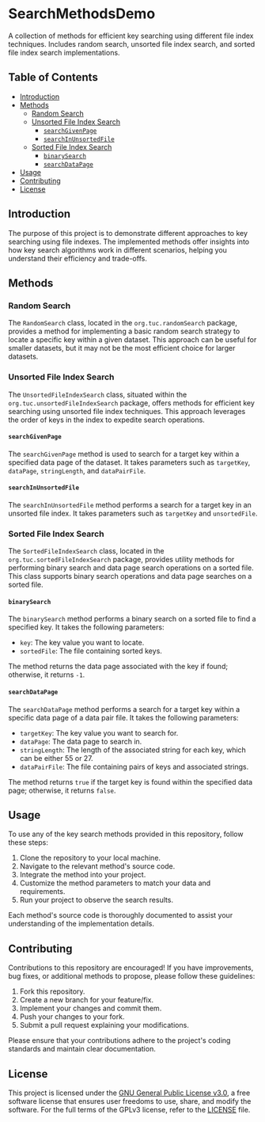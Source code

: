 # SearchMethodsDemo

A collection of methods for efficient key searching using different file index techniques. Includes random search, unsorted file index search, and sorted file index search implementations.

## Table of Contents

- [Introduction](#introduction)
- [Methods](#methods)
  - [Random Search](#random-search)
  - [Unsorted File Index Search](#unsorted-file-index-search)
    - [`searchGivenPage`](#searchgivenpage)
    - [`searchInUnsortedFile`](#searchinunsortedfile)
  - [Sorted File Index Search](#sorted-file-index-search)
    - [`binarySearch`](#binarysearch)
    - [`searchDataPage`](#searchdatapage)
- [Usage](#usage)
- [Contributing](#contributing)
- [License](#license)


## Introduction

The purpose of this project is to demonstrate different approaches to key searching using file indexes. The implemented methods offer insights into how key search algorithms work in different scenarios, helping you understand their efficiency and trade-offs.

## Methods

### Random Search

The `RandomSearch` class, located in the `org.tuc.randomSearch` package, provides a method for implementing a basic random search strategy to locate a specific key within a given dataset. This approach can be useful for smaller datasets, but it may not be the most efficient choice for larger datasets.

### Unsorted File Index Search

The `UnsortedFileIndexSearch` class, situated within the `org.tuc.unsortedFileIndexSearch` package, offers methods for efficient key searching using unsorted file index techniques. This approach leverages the order of keys in the index to expedite search operations.

#### `searchGivenPage`

The `searchGivenPage` method is used to search for a target key within a specified data page of the dataset. It takes parameters such as `targetKey`, `dataPage`, `stringLength`, and `dataPairFile`.

#### `searchInUnsortedFile`

The `searchInUnsortedFile` method performs a search for a target key in an unsorted file index. It takes parameters such as `targetKey` and `unsortedFile`.

### Sorted File Index Search

The `SortedFileIndexSearch` class, located in the `org.tuc.sortedFileIndexSearch` package, provides utility methods for performing binary search and data page search operations on a sorted file. This class supports binary search operations and data page searches on a sorted file.

#### `binarySearch`

The `binarySearch` method performs a binary search on a sorted file to find a specified key. It takes the following parameters:

- `key`: The key value you want to locate.
- `sortedFile`: The file containing sorted keys.

The method returns the data page associated with the key if found; otherwise, it returns `-1`.

#### `searchDataPage`

The `searchDataPage` method performs a search for a target key within a specific data page of a data pair file. It takes the following parameters:

- `targetKey`: The key value you want to search for.
- `dataPage`: The data page to search in.
- `stringLength`: The length of the associated string for each key, which can be either 55 or 27.
- `dataPairFile`: The file containing pairs of keys and associated strings.

The method returns `true` if the target key is found within the specified data page; otherwise, it returns `false`.

## Usage

To use any of the key search methods provided in this repository, follow these steps:

1. Clone the repository to your local machine.
2. Navigate to the relevant method's source code.
3. Integrate the method into your project.
4. Customize the method parameters to match your data and requirements.
5. Run your project to observe the search results.

Each method's source code is thoroughly documented to assist your understanding of the implementation details.

## Contributing

Contributions to this repository are encouraged! If you have improvements, bug fixes, or additional methods to propose, please follow these guidelines:

1. Fork this repository.
2. Create a new branch for your feature/fix.
3. Implement your changes and commit them.
4. Push your changes to your fork.
5. Submit a pull request explaining your modifications.

Please ensure that your contributions adhere to the project's coding standards and maintain clear documentation.

## License

This project is licensed under the [GNU General Public License v3.0](LICENSE), a free software license that ensures user freedoms to use, share, and modify the software. For the full terms of the GPLv3 license, refer to the [LICENSE](LICENSE) file.
